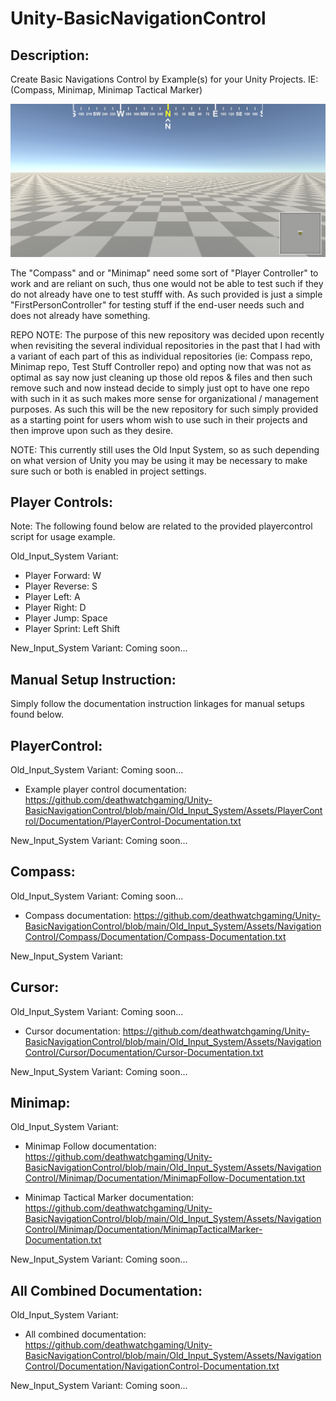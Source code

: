 # Unity-BasicNavigationControl

 
Description:
------------


 Create Basic Navigations Control by Example(s) for your Unity Projects. IE: (Compass, Minimap, Minimap Tactical Marker)


![Preview](https://github.com/deathwatchgaming/Unity-BasicNavigationControl/blob/main/Previews/BasicNavigationControl-Preview.png)


 The "Compass" and or "Minimap" need some sort of "Player Controller" to work
 and are reliant on such, thus one would not be able to test such if they do
 not already have one to test stufff with. As such provided is just a
 simple "FirstPersonController" for testing stuff if the end-user needs such
 and does not already have something.


REPO NOTE: The purpose of this new repository was decided upon recently when
revisiting the several individual repositories in the past that I had with a
variant of each part of this as individual repositories (ie: Compass repo,
Minimap repo, Test Stuff Controller repo) and opting now that was not as
optimal as say now just cleaning up those old repos & files and then such
remove such and now instead decide to simply just opt to have one repo with
such in it as such makes more sense for organizational / management purposes.
As such this will be the new repository for such simply provided as a
starting point for users whom wish to use such in their projects and then
improve upon such as they desire.

NOTE: This currently still uses the Old Input System, so as such depending on
what version of Unity you may be using it may be necessary to make sure such
or both is enabled in project settings.


Player Controls: 
----------------


  Note: The following found below are related to the provided playercontrol script for usage example.


Old_Input_System Variant:

* Player Forward:   W
* Player Reverse:   S
* Player Left:      A
* Player Right:     D
* Player Jump:      Space
* Player Sprint:    Left Shift


New_Input_System Variant: Coming soon...


Manual Setup Instruction:
-------------------------


Simply follow the documentation instruction linkages for manual setups found below.


PlayerControl:
--------------


Old_Input_System Variant: Coming soon...


* Example player control documentation: https://github.com/deathwatchgaming/Unity-BasicNavigationControl/blob/main/Old_Input_System/Assets/PlayerControl/Documentation/PlayerControl-Documentation.txt


New_Input_System Variant: Coming soon...



Compass:
--------


Old_Input_System Variant: Coming soon...


* Compass documentation: https://github.com/deathwatchgaming/Unity-BasicNavigationControl/blob/main/Old_Input_System/Assets/NavigationControl/Compass/Documentation/Compass-Documentation.txt


New_Input_System Variant:


Cursor:
-------


Old_Input_System Variant: Coming soon...


* Cursor documentation: https://github.com/deathwatchgaming/Unity-BasicNavigationControl/blob/main/Old_Input_System/Assets/NavigationControl/Cursor/Documentation/Cursor-Documentation.txt


New_Input_System Variant: Coming soon...


Minimap:
--------


Old_Input_System Variant:


* Minimap Follow documentation: https://github.com/deathwatchgaming/Unity-BasicNavigationControl/blob/main/Old_Input_System/Assets/NavigationControl/Minimap/Documentation/MinimapFollow-Documentation.txt


* Minimap Tactical Marker documentation: https://github.com/deathwatchgaming/Unity-BasicNavigationControl/blob/main/Old_Input_System/Assets/NavigationControl/Minimap/Documentation/MinimapTacticalMarker-Documentation.txt


New_Input_System Variant: Coming soon...



All Combined Documentation:
---------------------------


Old_Input_System Variant:


* All combined documentation: https://github.com/deathwatchgaming/Unity-BasicNavigationControl/blob/main/Old_Input_System/Assets/NavigationControl/Documentation/NavigationControl-Documentation.txt


New_Input_System Variant: Coming soon...

